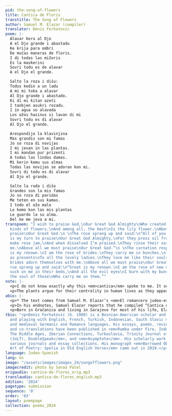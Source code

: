 ```yaml
---
pid: the-song-of-flowers
title: Cantica de Floris
transtitle: The Song of Flowers
author: Samuel M. Elazar (compiler)
translator: Denis Ferhatovic
poem: |-
  Alavar keru al Djo
  A el Djo grande i abastadu
  Ke krija para ombri
  De mučas maneras de floris.
  I di todas las mižoris
  Es la maskerini
  Sovri todu es de alavar
  A el Djo el grande.

  Salto la roza i dišu:
  Todus kedin a un ladu
  A mi mi toka a alavar
  Al Djo grande i abastado.
  Ki di mi kitan azeti
  I tanbjen asukri rozadu.
  I in agua so alavada
  Los ožos hazinus si lavan di mi
  Sovri todu es di alavar
  Al Djo el grande.

  Arespondijo la klavinjina
  Mas grandis son mi famas
  Jo so roza di novijas
  I mi jevan in las plantas.
  I mi mandan pur prizenti
  A todas las lindas damas.
  Mi kerin komu sus almas
  Todas las novijas se adoran kon mi.
  Sovri di todu es di alavar
  Al Djo el grande.

  Salto la ruda i dišo
  Grandes son la mis famas
  Jo so roza di paridas
  Me teten en sus kamas.
  I todo el ožo malo
  Lo kemo kon las mis plantas
  Le guardo la su alma.
  Del ke me jeva a mi.
transpoem: "I wish to praise God,\nOur Great God Almighty\nWho created for people\nMany
  kinds of flowers.\nAnd among all, the best\nIs the lily flower.\nAbove all we must
  praise\nOur Great God.\n \nThe rose sprang up and said:\n“All of you step aside.\nIt
  is my turn to praise\nOur Great God Almighty,\nFor they press oil from me\nAnd also
  make rose jam,\nAnd when dissolved I’m praised.\nThey rinse their sore eyes with
  me.\nAbove all we must praise\nOur Great God.”\n \nThe carnation responded:\n“Great
  is my renown.\nI am the rose of brides.\nThey carry me in bunches.\nThey send me
  as presents\nTo all the lovely ladies.\nThey love me like their souls.\nAll the
  brides adorn themselves with me.\nAbove all we must praise\nOur Great God.”\n \nThe
  rue sprang up and said:\n“Great is my renown.\nI am the rose of new mothers.\nThey
  suck on me in their beds,\nAnd all the evil eyes\nI burn with my bunches.\nI guard
  the soul of those\nWho carry me on them.”"
note: |-
  <p>I do not know exactly why this <em>cantica</em> spoke to me. It seems like it sprang to my attention like its characters, the gently competing plants. I have attempted to reproduce some of the delicate balance of tone, the sense of importance of the rose, carnation, and rue tempered by their joint praise of the Creator. The echoes became important to keep since they highlight the individual strengths of the speakers and fold them into the larger structure of God’s creation and the assembled <em>cantica</em> itself: “It is my turn to praise.../ I am praised”; “Great is my renown./ I am the rose of…”; “They love me like their souls./… I guard their soul.” While I could not maintain the inconsistent yet fascinating rhyming sequence (likely resulting from the composite nature of the <em>cantica</em>), I included some alliteration and assonance to give coherence and delicacy to the text. Incidentally, the letter <em>r</em> occurs in almost every line of my rendition.</p>
  <p>The plants argue for their centrality in human lives as they appear in crucial life events like courting, wedding, and childbirth. They can heal sore eyes and protect from the evil eye. The rose — entering like a mighty queen with the direction “All of you step aside” (“Todus kedin a un ladu,” literally “All [of you] stay on one side”) – underlines her role in cosmetics and cuisine. Nehama-Cantera’s Judeo-Spanish/French dictionary confirms that the rue protects against the evil eye according to Sephardic folk beliefs, adorning women in childbirth and children to ensure their health; our present-day encyclopedias, however, warn that the plant in large doses can act as an abortifacient, damage liver, and even lead to death.</p>
abio: |-
  <p>* The text comes from Samuel M. Elazar’s <em>El romancero judeo-español (romances y otras poesías)</em> (Sarajevo, 1987; reprinted Paris, 2008). Judeo-Spanish is here written using the Serbo-Croatian/Croato-Serbian Roman alphabet: č = ch; j = y; nj = ñ; š = sh; ž = zh (or j in French).</p>
  <p>In his endnotes, Samuel Elazar reports that he compiled “Cantica de Floris” from folk-song fragments he received from Gina Finci and Rikica Gottesman and those he found in the collection of Nina Škoro-Levi, which had probably been recorded by her sister, the foremost Bosnian Sephardic woman intellectual, poet, and playwright Laura Papo Bohoreta (1892-1942).</p>
  <p>Born in Gračanica and living in Sarajevo for most of his life, Elazar (1902-1989) was a pharmacist by training with a strong interest in art, history, and philosophy. During World War II, he hid with his family in Zenica where he worked as a pharmacist for a mine; the rest of his and his wife’s family perished in the Holocaust. After his retirement, he dedicated himself to collecting and preserving oral tradition in his mother tongue, Judeo-Spanish. Elazar’s continuous study of medicinal plants, attested in his scientific publications, must have inspired him to assemble “Cantica de Floris.”</p>
tbio: "<p>Denis Ferhatović (b. 1980) is a Bosnian-American scholar and writer, working
  and playing with English, French, Turkish, Indonesian, South Slavic microlanguages,
  and medieval Germanic and Romance languages. His essays, poems, reviews, translations,
  and co-translations have been published in <em>Rumba under Fire, Index on Censorship,
  The Riddle Ages, Iberian Connections, Turkoslavia, Trinity Journal of Literary Translation
  (JoLT), DoubleSpeak</em>, and <em>Asymptote</em>. His scholarly work appears in
  various journals and essay collections. His monograph <em>Borrowed Objects and the
  Art of Poetry: Spolia in Old English Verse</em> came out in 2019.</p>"
language: Judeo-Spanish
lang: es
image: "/assets/images/images_24/songofflowers.png"
imagecredit: photo by Sanaa Patel
origaudio: cantica-de-flores_orig.mp3
translaudio: cantica-de-flores_english.mp3
edition: '2024'
pagetype: submission
sequence: '0'
order: '03'
layout: poempage
collection: poems_2024
---
```

